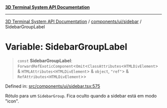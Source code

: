 [**3D Terminal System API Documentation**](../../../../README.md)

***

[3D Terminal System API Documentation](../../../../README.md) / [components/ui/sidebar](../README.md) / SidebarGroupLabel

# Variable: SidebarGroupLabel

> `const` **SidebarGroupLabel**: `ForwardRefExoticComponent`\<`Omit`\<`ClassAttributes`\<`HTMLDivElement`\> & `HTMLAttributes`\<`HTMLDivElement`\> & `object`, `"ref"`\> & `RefAttributes`\<`HTMLDivElement`\>\>

Defined in: [src/components/ui/sidebar.tsx:575](https://github.com/Dicommunitas/ThreeJS_Terminal_3D/blob/3fbd351dd3271531d3a02300dce1fb3d97e4435b/src/components/ui/sidebar.tsx#L575)

Rótulo para um `SidebarGroup`. Fica oculto quando a sidebar está em modo "icon".
